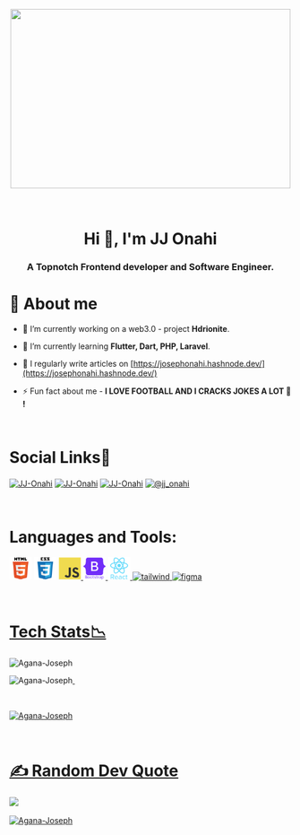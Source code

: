 <p align="center"><img src="https://camo.githubusercontent.com/cae12fddd9d6982901d82580bdf321d81fb299141098ca1c2d4891870827bf17/68747470733a2f2f6d69726f2e6d656469756d2e636f6d2f6d61782f313336302f302a37513379765349765f7430696f4a2d5a2e676966" width="500" height="320"/></p>

<br/>

<h1 align="center">Hi 👋, I'm JJ Onahi</h1>
<h3 align="center">A Topnotch Frontend developer and Software Engineer.</h3>

# 🚀 About me

- 🔭 I’m currently working on a web3.0 - project **Hdrionite**.

- 🌱 I’m currently learning **Flutter, Dart, PHP, Laravel**.

- 📝 I regularly write articles on [https://josephonahi.hashnode.dev/](https://josephonahi.hashnode.dev/)

- ⚡ Fun fact about me - **I LOVE FOOTBALL AND I CRACKS JOKES A LOT 🤗 !**
<br/>
<h1 align="left">Social Links🔗</h1>
<p align="left">
<a href="https://twitter.com/jewels_joseph" target="blank"><img align="center" src="https://raw.githubusercontent.com/rahuldkjain/github-profile-readme-generator/master/src/images/icons/Social/twitter.svg" alt="JJ-Onahi" height="30" width="40" /></a>
<a href="https://www.linkedin.com/in/onahi-joseph-349603222/" target="blank"><img align="center" src="https://raw.githubusercontent.com/rahuldkjain/github-profile-readme-generator/master/src/images/icons/Social/linked-in-alt.svg" alt="JJ-Onahi" height="30" width="40" /></a>
<a href="[https://www.instagram.com/jj_onahi/](https://www.instagram.com/jj_onahi/)" target="blank"><img align="center" src="https://raw.githubusercontent.com/rahuldkjain/github-profile-readme-generator/master/src/images/icons/Social/instagram.svg" alt="JJ-Onahi" height="30" width="40" /></a>
<a href="https://hashnode.com/@jj_onahi" target="blank"><img align="center" src="https://raw.githubusercontent.com/rahuldkjain/github-profile-readme-generator/master/src/images/icons/Social/hashnode.svg" alt="@jj_onahi" height="30" width="40" /></a>
</p>
<br/>
<h1 align="left">Languages and Tools:</h1>
<p align="left"> <img src="https://raw.githubusercontent.com/devicons/devicon/master/icons/html5/html5-original-wordmark.svg" alt="html5" width="40" height="40"/> <img src="https://raw.githubusercontent.com/devicons/devicon/master/icons/css3/css3-original-wordmark.svg" alt="css3" width="40" height="40"/> <a href="https://developer.mozilla.org/en-US/docs/Web/JavaScript" target="_blank" rel="noreferrer"> <img src="https://raw.githubusercontent.com/devicons/devicon/master/icons/javascript/javascript-original.svg" alt="javascript" width="40" height="40"/> </a> <a href="https://getbootstrap.com" target="_blank" rel="noreferrer"> <img src="https://raw.githubusercontent.com/devicons/devicon/master/icons/bootstrap/bootstrap-plain-wordmark.svg" alt="bootstrap" width="40" height="40"/> </a> <a href="https://www.w3schools.com/css/" target="_blank" rel="noreferrer">  </a>  </a> <a href="https://www.w3.org/html/" target="_blank" rel="noreferrer"> </a>  <a href="https://reactjs.org/" target="_blank" rel="noreferrer"> <img src="https://raw.githubusercontent.com/devicons/devicon/master/icons/react/react-original-wordmark.svg" alt="react" width="40" height="40"/> </a> <a href="https://tailwindcss.com/" target="_blank" rel="noreferrer"> <img src="https://www.vectorlogo.zone/logos/tailwindcss/tailwindcss-icon.svg" alt="tailwind" width="40" height="40"/> </a> <a href="https://www.figma.com/" target="_blank" rel="noreferrer"> <img src="https://www.vectorlogo.zone/logos/figma/figma-icon.svg" alt="figma" width="40" height="40"/></p>
<br/>
<h1>Tech Stats📉</h1>
<p><img align="left" src="https://github-readme-stats.vercel.app/api/top-langs?username=Agana-Joseph&show_icons=true&locale=en&layout=compact" alt="Agana-Joseph" /></p><br/>

<p>&nbsp;<img align="left" src="https://github-readme-stats.vercel.app/api?username=Agana-Joseph&show_icons=true&locale=en" alt="Agana-Joseph" /></p><br/>

<p><img align="center" src="https://github-readme-streak-stats.herokuapp.com/?user=Agana-Joseph&" alt="Agana-Joseph" /></p>
<br/>

# ✍️ Random Dev Quote

![](https://quotes-github-readme.vercel.app/api?type=horizontal&theme=dark)

<p align="left"> <img src="https://komarev.com/ghpvc/?username=Agana-Joseph&label=Profile%20views&color=0e75b6&style=flat" alt="Agana-Joseph" /> </p>

